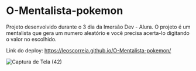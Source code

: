 # O-Mentalista-pokemon
Projeto desenvolvido durante o 3 dia da Imersão Dev - Alura. O projeto é um mentalista que gera um numero aleatório e você precisa acerta-lo digitando o valor no escolhido.

Link do deploy: https://leoscorreia.github.io/O-Mentalista-pokemon/

![Captura de Tela (42)](https://user-images.githubusercontent.com/102713481/190535405-9c99f909-b3a6-4e12-8961-c8cb94deefbf.png)

